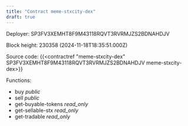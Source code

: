 ```yaml
---
title: "Contract meme-stxcity-dex"
draft: true
---
```

Deployer: SP3FV3XEMHT8F9M43118RQVT3RVRMJZS2BDNAHDJV


 



Block height: 230358 (2024-11-18T18:35:51.000Z)

Source code: {{<contractref "meme-stxcity-dex" SP3FV3XEMHT8F9M43118RQVT3RVRMJZS2BDNAHDJV meme-stxcity-dex>}}

Functions:

* buy _public_
* sell _public_
* get-buyable-tokens _read_only_
* get-sellable-stx _read_only_
* get-tradable _read_only_
